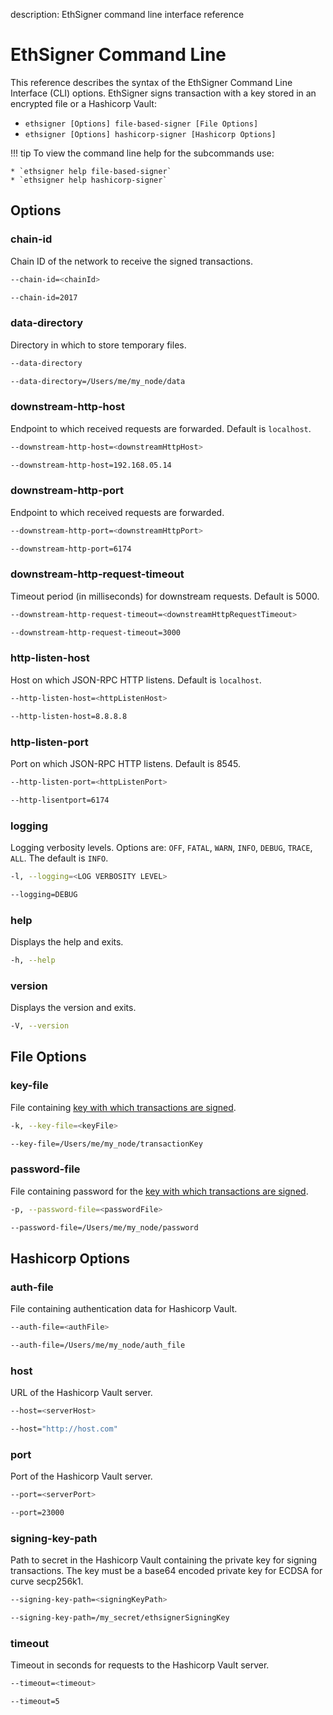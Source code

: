 description: EthSigner command line interface reference
<!--- END of page meta data -->

# EthSigner Command Line

This reference describes the syntax of the EthSigner Command Line Interface (CLI) options. EthSigner 
signs transaction with a key stored in an encrypted file or a Hashicorp Vault: 

* `ethsigner [Options] file-based-signer [File Options]`
* `ethsigner [Options] hashicorp-signer [Hashicorp Options]`

!!! tip
    To view the command line help for the subcommands use: 
    
    * `ethsigner help file-based-signer`
    * `ethsigner help hashicorp-signer` 

## Options

### chain-id

Chain ID of the network to receive the signed transactions. 

```bash tab="Syntax"
--chain-id=<chainId>
```

```bash tab="Example"
--chain-id=2017
```

### data-directory

Directory in which to store temporary files.  

```bash tab="Syntax"
--data-directory
```

```bash tab="Example"
--data-directory=/Users/me/my_node/data
```

### downstream-http-host

Endpoint to which received requests are forwarded. Default is `localhost`. 

```bash tab="Syntax"
--downstream-http-host=<downstreamHttpHost>
```

```bash tab="Example"
--downstream-http-host=192.168.05.14
```

### downstream-http-port

Endpoint to which received requests are forwarded. 

```bash tab="Syntax"
--downstream-http-port=<downstreamHttpPort>
```

```bash tab="Example"
--downstream-http-port=6174
```

### downstream-http-request-timeout

Timeout period (in milliseconds) for downstream requests. Default is 5000. 

```bash tab="Syntax"
--downstream-http-request-timeout=<downstreamHttpRequestTimeout>
```

```bash tab="Example"
--downstream-http-request-timeout=3000
```

### http-listen-host

Host on which JSON-RPC HTTP listens. Default is `localhost`. 

```bash tab="Syntax"
--http-listen-host=<httpListenHost>
```

```bash tab="Example"
--http-listen-host=8.8.8.8
```

### http-listen-port

Port on which JSON-RPC HTTP listens. Default is 8545. 

```bash tab="Syntax"
--http-listen-port=<httpListenPort>
```

```bash tab="Example"
--http-lisentport=6174
```

### logging

Logging verbosity levels. Options are: `OFF`, `FATAL`, `WARN`, `INFO`, `DEBUG`, `TRACE`, `ALL`. The 
default is `INFO`.  

```bash tab="Syntax"
-l, --logging=<LOG VERBOSITY LEVEL>
```

```bash tab="Example"
--logging=DEBUG
```

### help

Displays the help and exits.  

```bash tab="Syntax"
-h, --help
```

### version

Displays the version and exits.  

```bash tab="Syntax"
-V, --version
```

## File Options 

### key-file

File containing [key with which transactions are signed](../Using-EthSigner/Getting-Started.md#create-password-and-key-files).  

```bash tab="Syntax"
-k, --key-file=<keyFile>
```

```bash tab="Example"
--key-file=/Users/me/my_node/transactionKey
```

### password-file

File containing password for the [key with which transactions are signed](../Using-EthSigner/Getting-Started.md#create-password-and-key-files).  

```bash tab="Syntax"
-p, --password-file=<passwordFile>
```

```bash tab="Example"
--password-file=/Users/me/my_node/password
```

## Hashicorp Options 

### auth-file

File containing authentication data for Hashicorp Vault.  

```bash tab="Syntax"
--auth-file=<authFile>
```

```bash tab="Example"
--auth-file=/Users/me/my_node/auth_file
```

### host

URL of the Hashicorp Vault server. 

```bash tab="Syntax"
--host=<serverHost>
```

```bash tab="Example"
--host="http://host.com"
```

### port

Port of the Hashicorp Vault server. 

```bash tab="Syntax"
--port=<serverPort>
```

```bash tab="Example"
--port=23000
```

### signing-key-path

Path to secret in the Hashicorp Vault containing the private key for signing transactions. The key 
must be a base64 encoded private key for ECDSA for curve secp256k1. 

```bash tab="Syntax"
--signing-key-path=<signingKeyPath>
```

```bash tab="Example"
--signing-key-path=/my_secret/ethsignerSigningKey
```

### timeout

Timeout in seconds for requests to the Hashicorp Vault server. 

```bash tab="Syntax"
--timeout=<timeout>
```

```bash tab="Example"
--timeout=5
```
